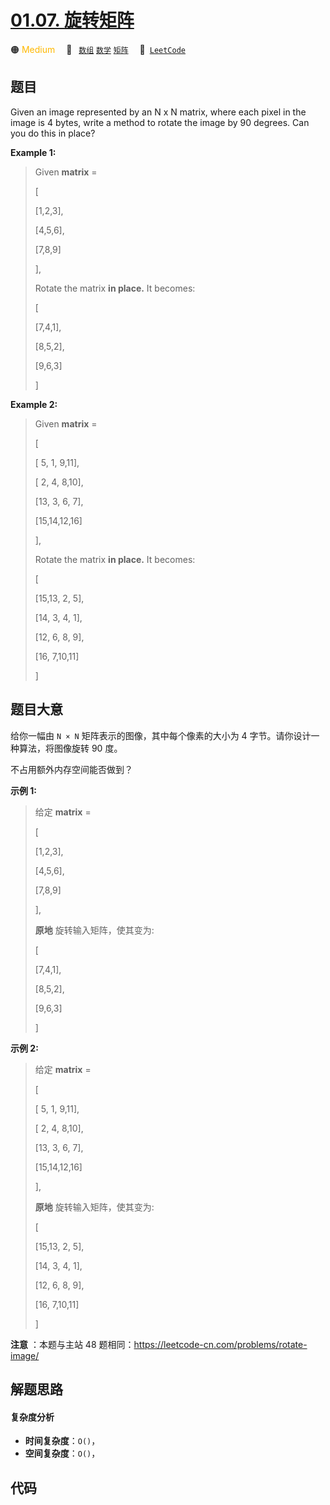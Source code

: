 # [01.07. 旋转矩阵](https://leetcode.cn/problems/rotate-matrix-lcci)

🟠 <font color=#ffb800>Medium</font>&emsp; 🔖&ensp; [`数组`](/tag/array.md) [`数学`](/tag/math.md) [`矩阵`](/tag/matrix.md)&emsp; 🔗&ensp;[`LeetCode`](https://leetcode.cn/problems/rotate-matrix-lcci)

## 题目

Given an image represented by an N x N matrix, where each pixel in the image
is 4 bytes, write a method to rotate the image by 90 degrees. Can you do this
in place?



**Example 1:**

> 
> 
> 
> 
> 
> Given **matrix** = 
> 
> [
> 
>   [1,2,3],
> 
>   [4,5,6],
> 
>   [7,8,9]
> 
> ],
> 
> 
> 
> Rotate the matrix **in place.** It becomes:
> 
> [
> 
>   [7,4,1],
> 
>   [8,5,2],
> 
>   [9,6,3]
> 
> ]

**Example 2:**

> 
> 
> 
> 
> 
> Given **matrix** =
> 
> [
> 
>   [ 5, 1, 9,11],
> 
>   [ 2, 4, 8,10],
> 
>   [13, 3, 6, 7],
> 
>   [15,14,12,16]
> 
> ], 
> 
> 
> 
> Rotate the matrix **in place.** It becomes:
> 
> [
> 
>   [15,13, 2, 5],
> 
>   [14, 3, 4, 1],
> 
>   [12, 6, 8, 9],
> 
>   [16, 7,10,11]
> 
> ]
> 
> 


## 题目大意

给你一幅由 `N × N` 矩阵表示的图像，其中每个像素的大小为 4 字节。请你设计一种算法，将图像旋转 90 度。

不占用额外内存空间能否做到？

**示例 1:**

> 
> 
> 
> 
> 
> 给定 **matrix** = 
> 
> [
> 
>   [1,2,3],
> 
>   [4,5,6],
> 
>   [7,8,9]
> 
> ],
> 
> 
> 
> **原地** 旋转输入矩阵，使其变为:
> 
> [
> 
>   [7,4,1],
> 
>   [8,5,2],
> 
>   [9,6,3]
> 
> ]
> 
> 

**示例 2:**

> 
> 
> 
> 
> 
> 给定 **matrix** =
> 
> [
> 
>   [ 5, 1, 9,11],
> 
>   [ 2, 4, 8,10],
> 
>   [13, 3, 6, 7],
> 
>   [15,14,12,16]
> 
> ], 
> 
> 
> 
> **原地** 旋转输入矩阵，使其变为:
> 
> [
> 
>   [15,13, 2, 5],
> 
>   [14, 3, 4, 1],
> 
>   [12, 6, 8, 9],
> 
>   [16, 7,10,11]
> 
> ]
> 
> 

**注意** ：本题与主站 48 题相同：<https://leetcode-cn.com/problems/rotate-image/>


## 解题思路

#### 复杂度分析

- **时间复杂度**：`O()`，
- **空间复杂度**：`O()`，

## 代码

```javascript

```